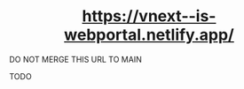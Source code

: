 <h1 align="center">
  <a href="https://vnext--is-webportal.netlify.app/">https://vnext--is-webportal.netlify.app/</a>
</h1>

DO NOT MERGE THIS URL TO MAIN

TODO